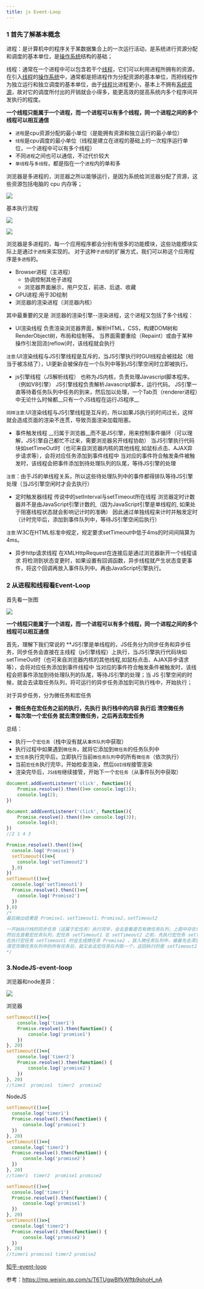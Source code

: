 ```yaml
---
title: js Event-Loop
---
```


### 1 首先了解基本概念

进程：是计算机中的程序关于某数据集合上的一次运行活动，是系统进行资源分配和调度的基本单位，是[操作系统](https://baike.baidu.com/item/%E6%93%8D%E4%BD%9C%E7%B3%BB%E7%BB%9F)结构的基础；

线程：通常在一个进程中可以包含若干个[线程](https://baike.baidu.com/item/%E7%BA%BF%E7%A8%8B)，它们可以利用进程所拥有的资源，在引入[线程](https://baike.baidu.com/item/%E7%BA%BF%E7%A8%8B)的[操作系统](https://baike.baidu.com/item/%E6%93%8D%E4%BD%9C%E7%B3%BB%E7%BB%9F)中，通常都是把进程作为分配资源的基本单位，而把线程作为独立运行和独立调度的基本单位，由于[线程](https://baike.baidu.com/item/%E7%BA%BF%E7%A8%8B)比进程更小，基本上不拥有[系统资源](https://baike.baidu.com/item/%E7%B3%BB%E7%BB%9F%E8%B5%84%E6%BA%90)，故对它的调度所付出的开销就会小得多，能更高效的提高系统内多个程序间并发执行的程度。

**一个线程只能属于一个进程，而一个进程可以有多个线程，同一个进程之间的多个线程可以相互通信**

- `进程`是cpu资源分配的最小单位（是能拥有资源和独立运行的最小单位）
- `线程`是cpu调度的最小单位（线程是建立在进程的基础上的一次程序运行单位，一个进程中可以有多个线程）
- 不同`进程`之间也可以通信，不过代价较大
- `单线程`与`多线程`，都是指在一个`进程`内的单和多

浏览器是多进程的，浏览器之所以能够运行，是因为系统给浏览器分配了资源，这些资源包括电脑的 cpu  内存等；

![](../../img/event1.png)

基本执行流程

![](../../img/event2.png)



![](../../img/eventloop.png)

浏览器是多进程的，每一个应用程序都会分别有很多的功能模块，这些功能模块实际上是通过`子进程`来实现的。 对于这种`子进程`的扩展方式，我们可以称这个应用程序是`多进程`的。

* Browser进程（主进程）
  * 协调控制其他子进程
  * 浏览器界面展示，用户交互，前进、后退、收藏
* GPU进程:用于3D绘制
* 浏览器的渲染进程（浏览器内核）



其中最重要的又是 浏览器的渲染引擎--渲染进程，这个进程又包括了多个线程：

* UI渲染线程 负责渲染浏览器界面，解析HTML，CSS，构建DOM树和RenderObject树，布局和绘制等。 当界面需要重绘（Repaint）或由于某种操作引发回流(reflow)时，该线程就会执行

`注意`:UI渲染线程与JS引擎线程是互斥的，当JS引擎执行时GUI线程会被挂起（相当于被冻结了），UI更新会被保存在一个队列中等到JS引擎空闲时立即被执行。

- js引擎线程（JS解析线程） 也称为JS内核，负责处理Javascript脚本程序。（例如V8引擎） JS引擎线程负责解析Javascript脚本，运行代码。 JS引擎一直等待着任务队列中任务的到来，然后加以处理，一个Tab页（renderer进程）中无论什么时候都__只有一个JS线程在运行JS程序__

`同样注意`:UI渲染线程与JS引擎线程是互斥的，所以如果JS执行的时间过长，这样就会造成页面的渲染不连贯，导致页面渲染加载阻塞。

- 事件触发线程 __归属于浏览器__而不是JS引擎，用来控制事件循环（可以理解，JS引擎自己都忙不过来，需要浏览器另开线程协助） 当JS引擎执行代码块如setTimeOut时（也可来自浏览器内核的其他线程,如鼠标点击、AJAX异步请求等），会将对应任务添加到事件线程中 当对应的事件符合触发条件被触发时，该线程会把事件添加到待处理队列的队尾，等待JS引擎的处理

`注意`：由于JS的单线程关系，所以这些待处理队列中的事件都得排队等待JS引擎处理（当JS引擎空闲时才会去执行）

- 定时触发器线程 传说中的setInterval与setTimeout所在线程 浏览器定时计数器并不是由JavaScript引擎计数的,（因为JavaScript引擎是单线程的, 如果处于阻塞线程状态就会影响记计时的准确） 因此通过单独线程来计时并触发定时（计时完毕后，添加到事件队列中，等待JS引擎空闲后执行）

`注意`:W3C在HTML标准中规定，规定要求setTimeout中低于4ms的时间间隔算为4ms。

- 异步http请求线程 在XMLHttpRequest在连接后是通过浏览器新开一个线程请求 将检测到状态变更时，如果设置有回调函数，异步线程就产生状态变更事件，将这个回调再放入事件队列中。再由JavaScript引擎执行。

### 2 从进程和线程看Event-Loop

首先看一张图

![](../../img/js_event_loop2.png)

 **一个线程只能属于一个进程，而一个进程可以有多个线程，同一个进程之间的多个线程可以相互通信**

 首先，理解下我们常说的 **JS引擎是单线程的，JS任务分为同步任务和异步任务，同步任务会直接在主线程（js引擎线程）上执行，当JS引擎执行代码块如setTimeOut时（也可来自浏览器内核的其他线程,如鼠标点击、AJAX异步请求等），会将对应任务添加到事件线程中 当对应的事件符合触发条件被触发时，该线程会把事件添加到待处理队列的队尾，等待JS引擎的处理；当 JS 引擎空闲的时候，就会去读取任务队列，将可运行的异步任务添加到可执行栈中，开始执行；

对于异步任务，分为微任务和宏任务

- **微任务在宏任务之前的执行，先执行 执行栈中的内容 执行后 清空微任务**
- **每次取一个宏任务 就去清空微任务，之后再去取宏任务**

总结：

- 执行一个`宏任务`（栈中没有就从`事件队列`中获取）
- 执行过程中如果遇到`微任务`，就将它添加到`微任务`的任务队列中
- `宏任务`执行完毕后，立即执行当前`微任务队列`中的所有`微任务`（依次执行）
- 当前`宏任务`执行完毕，开始检查渲染，然后`GUI线程`接管渲染
- 渲染完毕后，`JS线程`继续接管，开始下一个`宏任务`（从事件队列中获取）

```javascript
document.addEventListener('click', function(){
    Promise.resolve().then(()=> console.log(1));
    console.log(2);
})

document.addEventListener('click', function(){
    Promise.resolve().then(()=> console.log(3));
    console.log(4);
})
//2 1 4 3
```

```javascript
Promise.resolve().then(()=>{
  console.log('Promise1')
  setTimeout(()=>{
    console.log('setTimeout2')
  },0)
})
setTimeout(()=>{
  console.log('setTimeout1')
  Promise.resolve().then(()=>{
    console.log('Promise2')
  })
},0)
/*
最后输出结果是 Promise1，setTimeout1，Promise2，setTimeout2

一开始执行栈的同步任务（这属于宏任务）执行完毕，会去查看是否有微任务队列，上题中存在(有且只有一个)，然后执行微任务队列中的所有任务输出 Promise1，同时会生成一个宏任务 setTimeout2
然后去查看宏任务队列，宏任务 setTimeout1 在 setTimeout2 之前，先执行宏任务 setTimeout1，输出 setTimeout1
在执行宏任务 setTimeout1 时会生成微任务 Promise2 ，放入微任务队列中，接着先去清空微任务队列中的所有任务，输出 Promise2
清空完微任务队列中的所有任务后，就又会去宏任务队列取一个，这回执行的是 setTimeout2
*/
```

### 3.NodeJS-event-loop

浏览器和node差异：

![](../../img/event3.png)

浏览器

```javascript
setTimeout(()=>{
    console.log('timer1')
    Promise.resolve().then(function() {
        console.log('promise1')
    })
}, 20)
setTimeout(()=>{
    console.log('timer2')
    Promise.resolve().then(function() {
        console.log('promise2')
    })
}, 20)
//time1  promise1  timer2  promise2
```

NodeJS

```javascript
setTimeout(()=>{
  console.log('timer1')
  Promise.resolve().then(function() {
      console.log('promise1')
  })
}, 20)
setTimeout(()=>{
  console.log('timer2')
  Promise.resolve().then(function() {
      console.log('promise2')
  })
}, 20)
//timer1  timer2  promise1 promise2
```

```javascript
setTimeout(()=>{
  console.log('timer1')
  Promise.resolve().then(function() {
      console.log('promise1')
  })
}, 20)
setTimeout(()=>{
  console.log('timer2')
  Promise.resolve().then(function() {
      console.log('promise2')
  })
}, 20)
//timer1 promise1 timer2 promise2
```

[知乎-event-loop](https://zhuanlan.zhihu.com/p/33058983)

参考：https://mp.weixin.qq.com/s/T6TUgwBlfkWftb9phoH_nA

 